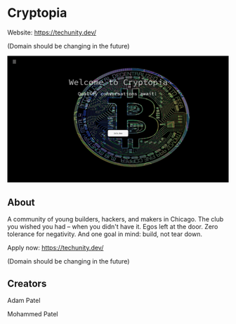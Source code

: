 # Cryptopia

Website: https://techunity.dev/

(Domain should be changing in the future)

![Main Page](src/img/landing.JPG)


## About


A community of young builders, hackers, and makers in Chicago. The club you wished you had – when you didn't have it.
Egos left at the door. Zero tolerance for negativity. And one goal in mind: build, not tear down.


Apply now: https://techunity.dev/

(Domain should be changing in the future)


## Creators

Adam Patel

Mohammed Patel

